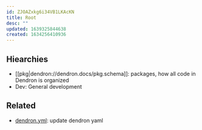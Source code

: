 ```yaml
---
id: ZJOAZxkg6i34VB1LKAcKN
title: Root
desc: ""
updated: 1639325844638
created: 1634256410936
---
```


## Hiearchies

- [[pkg|dendron://dendron.docs/pkg.schema]]: packages, how all code in Dendron is organized
- Dev: General development

## Related

- [dendron.yml](../dendron.yml): update dendron yaml
